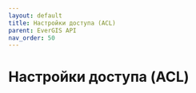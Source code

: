 ```yaml
---
layout: default
title: Настройки доступа (ACL)
parent: EverGIS API
nav_order: 50
---
```


# Настройки доступа (ACL)
<!-- Здесь будет про конфигурацию объекта Access Control List для задания настроек доступа к ресурсам. -->